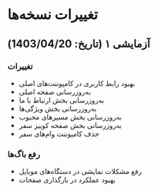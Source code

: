 # تغییرات نسخه‌ها

## آزمایشی ۱ (تاریخ: 1403/04/20)

### تغییرات
- بهبود رابط کاربری در کامپوننت‌های اصلی
- به‌روزرسانی صفحه اصلی
- به‌روزرسانی بخش ارتباط با ما
- به‌روزرسانی بخش ویژگی‌ها
- به‌روزرسانی بخش مسیرهای محبوب
- به‌روزرسانی بخش صفحه کوییز سفر
- حذف کامپوننت وام‌های سفر

### رفع باگ‌ها
- رفع مشکلات نمایشی در دستگاه‌های موبایل
- بهبود عملکرد در بارگذاری صفحات 